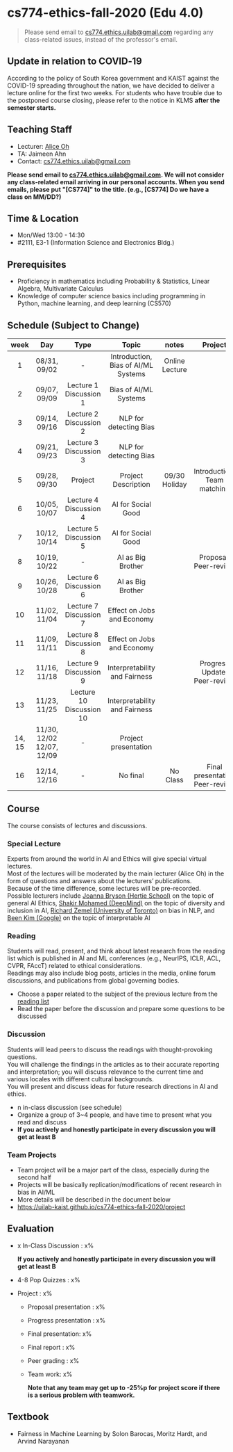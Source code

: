 # cs774-ethics-fall-2020 (Edu 4.0)

> Please send email to cs774.ethics.uilab@gmail.com regarding any class-related issues, instead of the professor's email.

## Update in relation to COVID‑19
According to the policy of South Korea government and KAIST against the COVID-19 spreading throughout the nation, we have decided to deliver a lecture online for the first two weeks. For students who have trouble due to the postponed course closing, please refer to the notice in KLMS **after the semester starts.**


## Teaching Staff

- Lecturer: [Alice Oh](https://aliceoh9.github.io/)
- TA: Jaimeen Ahn
- Contact: cs774.ethics.uilab@gmail.com

**Please send email to cs774.ethics.uilab@gmail.com. We will not consider any class-related email arriving in our personal accounts. When you send emails, please put "[CS774]" to the title. (e.g., [CS774] Do we have a class on MM/DD?)**

## Time & Location
- Mon/Wed 13:00 - 14:30
- #2111, E3-1 (Information Science and Electronics Bldg.)

## Prerequisites  

- Proficiency in mathematics including Probability & Statistics, Linear Algebra, Multivariate Calculus
- Knowledge of computer science basics including programming in Python, machine learning, and deep learning (CS570)

## Schedule (Subject to Change)

|  week |            Day            |          Type         |                              Topic                             |      notes     |           Project          |
|:-----:|:-------------------------:|:---------------------:|:--------------------------------------------------------------:|:--------------:|:--------------------------:|
|   1   | 08/31, 09/02              |           -           | Introduction, Bias of AI/ML Systems                            | Online Lecture |                            |
|   2   | 09/07, 09/09              | Lecture  1<br/> Discussion 1 | Bias of AI/ML Systems                                          |                |                            |
|   3   | 09/14, 09/16              | Lecture  2 <br/>Discussion 2 | NLP for detecting Bias                                         |                |                            |
|   4   | 09/21, 09/23              | Lecture  3<br/> Discussion 3 | NLP for detecting Bias                                         |                |                            |
|   5   | 09/28, 09/30              | Project               | Project Description                                             | 09/30 Holiday  | Introduction, Team matching |
|   6   | 10/05, 10/07              | Lecture  4<br/> Discussion 4 | AI for Social Good                                             |                |                            |
|   7   | 10/12, 10/14              | Lecture  5<br/> Discussion 5 | AI for Social Good                                              |                |                            |
|   8   | 10/19, 10/22              |           -           | AI as Big Brother                                              |                   | Proposal, Peer-review                   |
|   9   | 10/26, 10/28              | Lecture  6<br/> Discussion 6 | AI as Big Brother                                 |                |                 |
|   10  | 11/02, 11/04              | Lecture  7<br/> Discussion 7 | Effect on Jobs and Economy                                     |                |                            |
|   11  | 11/09, 11/11              | Lecture  8<br/> Discussion  8 | Effect on Jobs and Economy                                  |                |                            |
|   12  | 11/16, 11/18              | Lecture 9<br/> Discussion 9 | Interpretability and Fairness                                  |                | Progress Update, Peer-review                |
|   13  | 11/23, 11/25              | Lecture 10<br/> Discussion 10 | Interpretability and Fairness                               |                |                     |
| 14, 15 | 11/30, 12/02 12/07, 12/09 |           -           | Project presentation                                          |                |                            |
|   16  | 12/14, 12/16              |           -           | No final                                                       |     No Class   | Final presentation Peer-review          |

## Course

The course consists of lectures and discussions.

### Special Lecture
Experts from around the world in AI and Ethics will give special virtual lectures.  
Most of the lectures will be moderated by the main lecturer (Alice Oh) in the form of questions and answers about the lecturers’ publications.  
Because of the time difference, some lectures will be pre-recorded.  
Possible lecturers include [Joanna Bryson (Hertie School)](http://www.cs.bath.ac.uk/~jjb/) on the topic of general AI Ethics, [Shakir Mohamed (DeepMind)](https://shakirm.com/) on the topic of diversity and inclusion in AI, [Richard Zemel (University of Toronto)](http://www.cs.toronto.edu/~zemel/inquiry/home.php) on bias in NLP, and [Been Kim (Google)](https://beenkim.github.io/) on the topic of interpretable AI 

### Reading

Students will read,  present,  and think about latest research from the reading list which is published in AI  and  ML conferences (e.g., NeurIPS, ICLR, ACL, CVPR, FAccT) related to ethical considerations.  
Readings may also include blog posts, articles in the media, online forum discussions, and publications from global governing bodies.

- Choose a paper related to the subject of the previous lecture from the [reading list](https://docs.google.com/document/d/1oL3aBkflgKoGymlpFqhx81fXZrKKOWh0lk2PfPTCdDU/edit?usp=sharing)
- Read the paper before the discussion and prepare some questions to be discussed

### Discussion

Students will lead peers to discuss the readings with thought-provoking questions.   
You will challenge the findings in the articles as to their accurate reporting and interpretation;  you will discuss relevance to the current time and various locales with different cultural backgrounds.  
You will present and discuss ideas for future research directions in AI and ethics.

- n in-class discussion (see schedule)
- Organize a group of 3~4 people, and have time to present what you read and discuss
- **If you actively and honestly participate in every discussion you will get at least B**

### Team Projects

- Team project will be a major part of the class, especially during the second half
- Projects will be basically replication/modifications of recent research in bias in AI/ML
- More details will be described in the document below
- https://uilab-kaist.github.io/cs774-ethics-fall-2020/project

## Evaluation

* x In-Class Discussion : x%

    **If you actively and honestly participate in every discussion you will get at least B**

* 4-8 Pop Quizzes : x%
* Project : x%
  * Proposal presentation : x%
  * Progress presentation : x%
  * Final presentation: x%
  * Final report : x%
  * Peer grading : x%
  * Team work: x%

    **Note that any team may get up to -25%p for project score if there is a serious problem with teamwork.**

## Textbook

- Fairness in Machine Learning by Solon Barocas, Moritz Hardt, and Arvind Narayanan
